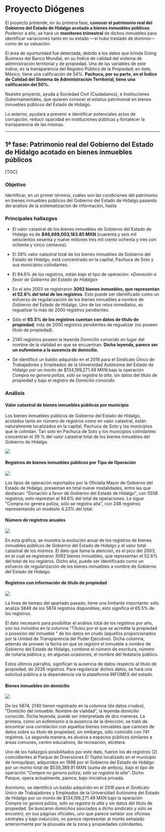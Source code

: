 # Proyecto Diógenes

El proyecto pretende, en su primera fase, **conocer el patrimonio real del Gobierno del Estado de Hidalgo acotado a bienes inmuebles públicos**. Posterior a ello, se hará un **monitoreo trimestral** de dichos inmuebles para identificar variaciones tanto en su estado —si hubo traslado de dominio— como de su valuación.

El área de oportunidad fue detectada, debido a los datos que brinda Doing Business del Banco Mundial, en su Índice de calidad del sistema de administración territorial y de propiedad. Una de las variables de este índice, es la transparencia del Registro Público de la Propiedad; en éste, México, tiene una calificación de 54%. **Pachuca, por su parte, en el Índice de Calidad del Sistema de Administración Territorial, tiene una calificación del 50%.**

Nuestro proyecto, ayuda a Sociedad Civil (Ciudadanos), e Instituciones Gubernamentales, que quieren conocer el estatus patrimonial en bienes inmuebles públicos del Estado de Hidalgo.

Lo anterior, ayudará a prevenir e identificar potenciales actos de corrupción, reducir opacidad en instituciones públicas y fortalecer la transparencia de las mismas.

------

## 1ª fase: Patrimonio real del Gobierno del Estado de Hidalgo acotado en bienes inmuebles públicos

[TOC]

### Objetivo

Identificar, en un primer término, cuáles son las condiciones del patrimonio en bienes inmuebles públicos del Gobierno del Estado de Hidalgo pasando del análisis de la sistematización de información, hasta 

### Principales hallazgos 

- El valor catastral de los bienes inmuebles de Gobierno del Estado de Hidalgo es de **$46,669,003,183.85 MXN** (cuarenta y seis mil seiscientos sesenta y nueve millones tres mil ciento ochenta y tres con ochenta y cinco centavos).

- El 39% valor catastral total de los bienes inmuebles de Gobierno del Estado de Hidalgo, está concentrado en la capital, Pachuca de Soto y sus municipios colindantes.

- El 94.6% de los registros, están bajo el tipo de operación: «*Donación a favor de Gobierno del Estado de Hidalgo*»

- En el año 2003 se registraron **3092 bienes inmuebles, que representan el 52.6% del total de los registros**. Esto puede ser identificado como un esfuerzo de regularización de los bienes inmuebles a nombre de Gobierno del Estado de Hidalgo. Uno de los retos inmediatos, es regualizar lo más de 2000 registros pendientes.

- Sólo el **65.5% de los registros cuentan con datos de título de propiedad**; más de 2000 registros pendientes de regualizar (no poseen título de propiedad).

- 2140 registros poseen la leyenda *Domicilio conocido* en lugar del nombre de la vialidad en que se encuentran. **Dicha leyenda, parece ser un eufemismo a la ausencia de domicilio.** 

- Se identificó un baldío adquirido en el 2016 para el Sindicato Único de Trabajadores y Empleados de la Universidad Autónoma del Estado de Hidalgo por un monto de $134,199,271.49 MXN  bajo la operación *Compra no genera póliza, sólo se registra la alta*, sin datos del título de propiedad y bajo el registro de *Domicilio conocido*. 

  

### Análisis

#### Valor catastral de bienes inmuebles públicos por municipio

Los bienes inmuebles públicos de Gobierno del Estado de Hidalgo, acotados tanto en número de registros como en valor catastral, están naturalmente localizados en la capital, Pachuca de Soto y los municipios que le colindan. Tan solo en Pachuca de Soto y los municipios colindantes concentran el 39 % del valor catastral total de los bienes inmuebles del Gobierno de Hidalgo. 

<div class='tableauPlaceholder' id='viz1567376323138' style='position: relative'><noscript><a href='#'><img alt=' ' src='https:&#47;&#47;public.tableau.com&#47;static&#47;images&#47;Bi&#47;Bienesinmueblespblicos-Hidalgo&#47;Valorcatastraldebienesinmueblespblicospormunicipio&#47;1_rss.png' style='border: none' /></a></noscript><object class='tableauViz'  style='display:none;'><param name='host_url' value='https%3A%2F%2Fpublic.tableau.com%2F' /> <param name='embed_code_version' value='3' /> <param name='site_root' value='' /><param name='name' value='Bienesinmueblespblicos-Hidalgo&#47;Valorcatastraldebienesinmueblespblicospormunicipio' /><param name='tabs' value='yes' /><param name='toolbar' value='yes' /><param name='static_image' value='https:&#47;&#47;public.tableau.com&#47;static&#47;images&#47;Bi&#47;Bienesinmueblespblicos-Hidalgo&#47;Valorcatastraldebienesinmueblespblicospormunicipio&#47;1.png' /> <param name='animate_transition' value='yes' /><param name='display_static_image' value='yes' /><param name='display_spinner' value='yes' /><param name='display_overlay' value='yes' /><param name='display_count' value='yes' /><param name='filter' value='publish=yes' /></object></div>                <script type='text/javascript'>                    var divElement = document.getElementById('viz1567376323138');                    var vizElement = divElement.getElementsByTagName('object')[0];                    vizElement.style.width='100%';vizElement.style.height=(divElement.offsetWidth*0.75)+'px';                    var scriptElement = document.createElement('script');                    scriptElement.src = 'https://public.tableau.com/javascripts/api/viz_v1.js';                    vizElement.parentNode.insertBefore(scriptElement, vizElement);                </script>

#### Registros de bienes inmuebles públicos por Tipo de Operación

<div class='tableauPlaceholder' id='viz1567379878072' style='position: relative'><noscript><a href='#'><img alt=' ' src='https:&#47;&#47;public.tableau.com&#47;static&#47;images&#47;Bi&#47;Bienesinmueblespblicos-Hidalgo&#47;NderegistrosporOperacindeOrigen&#47;1_rss.png' style='border: none' /></a></noscript><object class='tableauViz'  style='display:none;'><param name='host_url' value='https%3A%2F%2Fpublic.tableau.com%2F' /> <param name='embed_code_version' value='3' /> <param name='site_root' value='' /><param name='name' value='Bienesinmueblespblicos-Hidalgo&#47;NderegistrosporOperacindeOrigen' /><param name='tabs' value='yes' /><param name='toolbar' value='yes' /><param name='static_image' value='https:&#47;&#47;public.tableau.com&#47;static&#47;images&#47;Bi&#47;Bienesinmueblespblicos-Hidalgo&#47;NderegistrosporOperacindeOrigen&#47;1.png' /> <param name='animate_transition' value='yes' /><param name='display_static_image' value='yes' /><param name='display_spinner' value='yes' /><param name='display_overlay' value='yes' /><param name='display_count' value='yes' /></object></div>                <script type='text/javascript'>                    var divElement = document.getElementById('viz1567379878072');                    var vizElement = divElement.getElementsByTagName('object')[0];                    vizElement.style.width='100%';vizElement.style.height=(divElement.offsetWidth*0.75)+'px';                    var scriptElement = document.createElement('script');                    scriptElement.src = 'https://public.tableau.com/javascripts/api/viz_v1.js';                    vizElement.parentNode.insertBefore(scriptElement, vizElement);                </script>



Los tipos de operación reportados por la Oficialía Mayor de Gobierno del Estado de Hidalgo, presentan en  total nueve modalidades, entre las que destacan: "Donación a favor de Gobierno del Estado de Hidalgo", con 5558 registros; esto represtan el 94.6% del total de operaciones. Le sigue "Compra no genera poliza, sólo se registra alta", con 248 registros representando un modesto 4.23% del total.

#### Número de registros anuales

<div class='tableauPlaceholder' id='viz1567380000313' style='position: relative'><noscript><a href='#'><img alt=' ' src='https:&#47;&#47;public.tableau.com&#47;static&#47;images&#47;Bi&#47;Bienesinmueblespblicos-Hidalgo&#47;Nmeroderegistrosyvalorcatastralporao&#47;1_rss.png' style='border: none' /></a></noscript><object class='tableauViz'  style='display:none;'><param name='host_url' value='https%3A%2F%2Fpublic.tableau.com%2F' /> <param name='embed_code_version' value='3' /> <param name='site_root' value='' /><param name='name' value='Bienesinmueblespblicos-Hidalgo&#47;Nmeroderegistrosyvalorcatastralporao' /><param name='tabs' value='yes' /><param name='toolbar' value='yes' /><param name='static_image' value='https:&#47;&#47;public.tableau.com&#47;static&#47;images&#47;Bi&#47;Bienesinmueblespblicos-Hidalgo&#47;Nmeroderegistrosyvalorcatastralporao&#47;1.png' /> <param name='animate_transition' value='yes' /><param name='display_static_image' value='yes' /><param name='display_spinner' value='yes' /><param name='display_overlay' value='yes' /><param name='display_count' value='yes' /></object></div>                <script type='text/javascript'>                    var divElement = document.getElementById('viz1567380000313');                    var vizElement = divElement.getElementsByTagName('object')[0];                    vizElement.style.width='100%';vizElement.style.height=(divElement.offsetWidth*0.75)+'px';                    var scriptElement = document.createElement('script');                    scriptElement.src = 'https://public.tableau.com/javascripts/api/viz_v1.js';                    vizElement.parentNode.insertBefore(scriptElement, vizElement);                </script>

En esta gráfica, se muestra la evolución anual de los registros de bienes inmuebles públicos de Gobierno del Estado de Hidalgo y el valor total catastral de los mismos. El dato que llama la atención, es el pico del 2003, en el cual se registraron 3092 bienes inmuebles, que representan el 52.6% del total de los registros. Dicho año, puede ser identificado como un esfuerzo de regularización de los bienes inmuebles a nombre de Gobierno del Estado de Hidalgo. 



#### Registros con información de título de propiedad

<div class='tableauPlaceholder' id='viz1567381379718' style='position: relative'><noscript><a href='#'><img alt=' ' src='https:&#47;&#47;public.tableau.com&#47;static&#47;images&#47;Bi&#47;Bienesinmueblespblicos-Hidalgo&#47;Registrosconinformacindettulodepropiedad&#47;1_rss.png' style='border: none' /></a></noscript><object class='tableauViz'  style='display:none;'><param name='host_url' value='https%3A%2F%2Fpublic.tableau.com%2F' /> <param name='embed_code_version' value='3' /> <param name='site_root' value='' /><param name='name' value='Bienesinmueblespblicos-Hidalgo&#47;Registrosconinformacindettulodepropiedad' /><param name='tabs' value='yes' /><param name='toolbar' value='yes' /><param name='static_image' value='https:&#47;&#47;public.tableau.com&#47;static&#47;images&#47;Bi&#47;Bienesinmueblespblicos-Hidalgo&#47;Registrosconinformacindettulodepropiedad&#47;1.png' /> <param name='animate_transition' value='yes' /><param name='display_static_image' value='yes' /><param name='display_spinner' value='yes' /><param name='display_overlay' value='yes' /><param name='display_count' value='yes' /><param name='filter' value='publish=yes' /></object></div>                <script type='text/javascript'>                    var divElement = document.getElementById('viz1567381379718');                    var vizElement = divElement.getElementsByTagName('object')[0];                    vizElement.style.width='100%';vizElement.style.height=(divElement.offsetWidth*0.75)+'px';                    var scriptElement = document.createElement('script');                    scriptElement.src = 'https://public.tableau.com/javascripts/api/viz_v1.js';                    vizElement.parentNode.insertBefore(scriptElement, vizElement);                </script>

La linea de tiempo del apartado pasado, tiene una limitante importante: sólo analiza 3848 de los 5874 registros disponibles; esto significa el 65.5% de los registros.

 El dato necesario para posibilitar el análisis total de los registros por año, son los incluidos en la columna "Títulos por el que se acredite la propiedad o posesión del inmueble " de los datos en crudo (aquellos proporcionados por la Unidad de Transparencia del Poder Ejecutivo). Dicha columna, además de proveer la fecha en que se registró el inmueble a *nombre* de Gobierno del Estado de Hidalgo, contiene el número de escritura, número de notaría pública y, en algunas ocasiones, el nombre del fedatario público.

Estos últimos párrafos, significan la ausencia de datos respecto al título de propiedad, de 2026 registros. Para regularizar dichos datos, se hará una solicitud pública a la dependencia vía la plataforma INFOMEX del estado. 

#### Bienes inmuebles sin domicilio

<div class='tableauPlaceholder' id='viz1567383176290' style='position: relative'><noscript><a href='#'><img alt=' ' src='https:&#47;&#47;public.tableau.com&#47;static&#47;images&#47;Bi&#47;Bienesinmueblespblicos-Hidalgo&#47;Bienesinmueblessindomicilio&#47;1_rss.png' style='border: none' /></a></noscript><object class='tableauViz'  style='display:none;'><param name='host_url' value='https%3A%2F%2Fpublic.tableau.com%2F' /> <param name='embed_code_version' value='3' /> <param name='site_root' value='' /><param name='name' value='Bienesinmueblespblicos-Hidalgo&#47;Bienesinmueblessindomicilio' /><param name='tabs' value='yes' /><param name='toolbar' value='yes' /><param name='static_image' value='https:&#47;&#47;public.tableau.com&#47;static&#47;images&#47;Bi&#47;Bienesinmueblespblicos-Hidalgo&#47;Bienesinmueblessindomicilio&#47;1.png' /> <param name='animate_transition' value='yes' /><param name='display_static_image' value='yes' /><param name='display_spinner' value='yes' /><param name='display_overlay' value='yes' /><param name='display_count' value='yes' /><param name='filter' value='publish=yes' /></object></div>                <script type='text/javascript'>                    var divElement = document.getElementById('viz1567383176290');                    var vizElement = divElement.getElementsByTagName('object')[0];                    vizElement.style.width='100%';vizElement.style.height=(divElement.offsetWidth*0.75)+'px';                    var scriptElement = document.createElement('script');                    scriptElement.src = 'https://public.tableau.com/javascripts/api/viz_v1.js';                    vizElement.parentNode.insertBefore(scriptElement, vizElement);                </script>

De los 5874, 2140 tienen registrado en la columna (de datos crudos), "Domicilio del inmueble: Nombre de vialidad", la leyenda *domicilio conocido*. Dicha leyenda, puede ser interpretada de dos maneras. La primera, como un eufemismo a la ausencia de la dirección; se trató de encontrar una correlación con aquellos bienes inmuebles que carecen de datos sobre su título de propiedad, sin embargo, sólo coincidió con 741 registros. La segunda manera, es alusiva a espacios públicos similares a áreas comunes, centro educativos, de recreación, etcétera.  

Uno de los hallazgos posibilitados por este dato, fueron los de registros (2) coincidientes al Parque de Diversiones *El Tephé* localizado en el municipio de Ixmiquilpan, adquiridos en 1998 por el Gobierno del Estado de Hidalgo por un monto total de $539,389.91 MXN (suma de ambos), bajo el tipo de operación "*Compra no genera póliza, sólo se registra la alta*". Dicho Parque, opera actualmente, parece, bajo iniciativa privada. 

Asimismo, se identificó un baldío adquirido en el 2016 para el Sindicato Único de Trabajadores y Empleados de la Universidad Autónoma del Estado de Hidalgo por un monto de $134,199,271.49 MXN  bajo la operación *Compra no genera póliza, sólo se registra la alta* y sin datos del título de propiedad. Se buscaron domicilios asociados a dicho sindicato y sólo se encontró, en sus páginas oficiales, uno que parece señalar sus oficinas centrales y bajo inducción, no parece representar al monto señalado anteriormente por la plusvalía de la zona y propiedades colindantes.  



